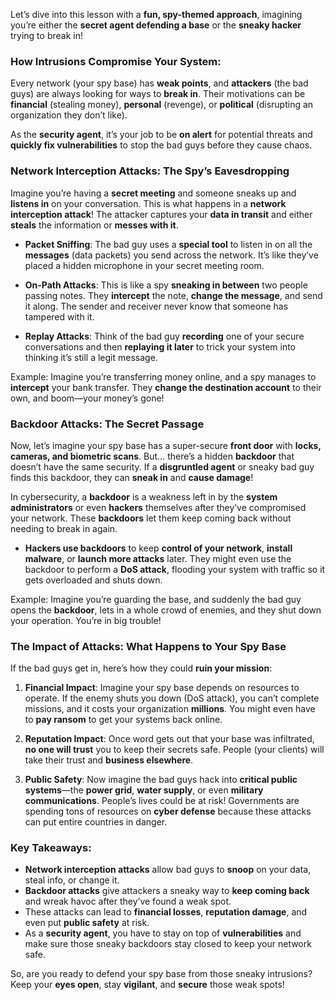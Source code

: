 Let’s dive into this lesson with a **fun, spy-themed approach**, imagining you’re either the **secret agent defending a base** or the **sneaky hacker** trying to break in!

### **How Intrusions Compromise Your System:**
Every network (your spy base) has **weak points**, and **attackers** (the bad guys) are always looking for ways to **break in**. Their motivations can be **financial** (stealing money), **personal** (revenge), or **political** (disrupting an organization they don’t like). 

As the **security agent**, it’s your job to be **on alert** for potential threats and **quickly fix vulnerabilities** to stop the bad guys before they cause chaos.

### **Network Interception Attacks: The Spy’s Eavesdropping**
Imagine you’re having a **secret meeting** and someone sneaks up and **listens in** on your conversation. This is what happens in a **network interception attack**! The attacker captures your **data in transit** and either **steals** the information or **messes with it**.

- **Packet Sniffing**: The bad guy uses a **special tool** to listen in on all the **messages** (data packets) you send across the network. It’s like they’ve placed a hidden microphone in your secret meeting room.
  
- **On-Path Attacks**: This is like a spy **sneaking in between** two people passing notes. They **intercept** the note, **change the message**, and send it along. The sender and receiver never know that someone has tampered with it.

- **Replay Attacks**: Think of the bad guy **recording** one of your secure conversations and then **replaying it later** to trick your system into thinking it’s still a legit message.

Example: Imagine you’re transferring money online, and a spy manages to **intercept** your bank transfer. They **change the destination account** to their own, and boom—your money’s gone!

### **Backdoor Attacks: The Secret Passage**
Now, let’s imagine your spy base has a super-secure **front door** with **locks, cameras, and biometric scans**. But… there’s a hidden **backdoor** that doesn’t have the same security. If a **disgruntled agent** or sneaky bad guy finds this backdoor, they can **sneak in** and **cause damage**!

In cybersecurity, a **backdoor** is a weakness left in by the **system administrators** or even **hackers** themselves after they’ve compromised your network. These **backdoors** let them keep coming back without needing to break in again.

- **Hackers use backdoors** to keep **control of your network**, **install malware**, or **launch more attacks** later. They might even use the backdoor to perform a **DoS attack**, flooding your system with traffic so it gets overloaded and shuts down.

Example: Imagine you’re guarding the base, and suddenly the bad guy opens the **backdoor**, lets in a whole crowd of enemies, and they shut down your operation. You’re in big trouble!

### **The Impact of Attacks: What Happens to Your Spy Base**
If the bad guys get in, here’s how they could **ruin your mission**:

1. **Financial Impact**: Imagine your spy base depends on resources to operate. If the enemy shuts you down (DoS attack), you can’t complete missions, and it costs your organization **millions**. You might even have to **pay ransom** to get your systems back online.
   
2. **Reputation Impact**: Once word gets out that your base was infiltrated, **no one will trust** you to keep their secrets safe. People (your clients) will take their trust and **business elsewhere**.
   
3. **Public Safety**: Now imagine the bad guys hack into **critical public systems**—the **power grid**, **water supply**, or even **military communications**. People’s lives could be at risk! Governments are spending tons of resources on **cyber defense** because these attacks can put entire countries in danger.

### **Key Takeaways:**
- **Network interception attacks** allow bad guys to **snoop** on your data, steal info, or change it.
- **Backdoor attacks** give attackers a sneaky way to **keep coming back** and wreak havoc after they’ve found a weak spot.
- These attacks can lead to **financial losses**, **reputation damage**, and even put **public safety** at risk.
- As a **security agent**, you have to stay on top of **vulnerabilities** and make sure those sneaky backdoors stay closed to keep your network safe.

So, are you ready to defend your spy base from those sneaky intrusions? Keep your **eyes open**, stay **vigilant**, and **secure** those weak spots!